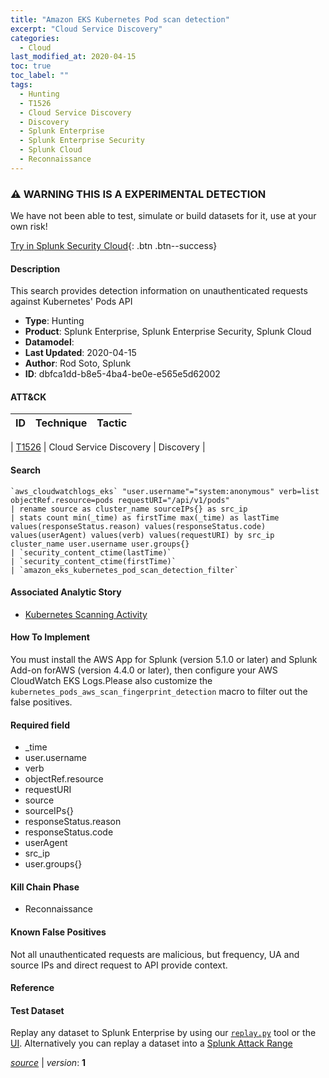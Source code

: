 ```yaml
---
title: "Amazon EKS Kubernetes Pod scan detection"
excerpt: "Cloud Service Discovery"
categories:
  - Cloud
last_modified_at: 2020-04-15
toc: true
toc_label: ""
tags:
  - Hunting
  - T1526
  - Cloud Service Discovery
  - Discovery
  - Splunk Enterprise
  - Splunk Enterprise Security
  - Splunk Cloud
  - Reconnaissance
---
```


### ⚠️ WARNING THIS IS A EXPERIMENTAL DETECTION
We have not been able to test, simulate or build datasets for it, use at your own risk!


[Try in Splunk Security Cloud](https://www.splunk.com/en_us/cyber-security.html){: .btn .btn--success}

#### Description

This search provides detection information on unauthenticated requests against Kubernetes&#39; Pods API

- **Type**: Hunting
- **Product**: Splunk Enterprise, Splunk Enterprise Security, Splunk Cloud
- **Datamodel**: 
- **Last Updated**: 2020-04-15
- **Author**: Rod Soto, Splunk
- **ID**: dbfca1dd-b8e5-4ba4-be0e-e565e5d62002


#### ATT&CK

| ID          | Technique   | Tactic         |
| ----------- | ----------- |--------------- |

| [T1526](https://attack.mitre.org/techniques/T1526/) | Cloud Service Discovery | Discovery |





#### Search

```
`aws_cloudwatchlogs_eks` "user.username"="system:anonymous" verb=list objectRef.resource=pods requestURI="/api/v1/pods" 
| rename source as cluster_name sourceIPs{} as src_ip 
| stats count min(_time) as firstTime max(_time) as lastTime values(responseStatus.reason) values(responseStatus.code) values(userAgent) values(verb) values(requestURI) by src_ip cluster_name user.username user.groups{} 
| `security_content_ctime(lastTime)` 
| `security_content_ctime(firstTime)` 
| `amazon_eks_kubernetes_pod_scan_detection_filter` 
```

#### Associated Analytic Story
* [Kubernetes Scanning Activity](/stories/kubernetes_scanning_activity)


#### How To Implement
You must install the AWS App for Splunk (version 5.1.0 or later) and Splunk Add-on forAWS (version 4.4.0 or later), then configure your AWS CloudWatch EKS Logs.Please also customize the `kubernetes_pods_aws_scan_fingerprint_detection` macro to filter out the false positives.

#### Required field
* _time
* user.username
* verb
* objectRef.resource
* requestURI
* source
* sourceIPs{}
* responseStatus.reason
* responseStatus.code
* userAgent
* src_ip
* user.groups{}


#### Kill Chain Phase
* Reconnaissance


#### Known False Positives
Not all unauthenticated requests are malicious, but frequency, UA and source IPs and direct request to API provide context.





#### Reference


#### Test Dataset
Replay any dataset to Splunk Enterprise by using our [`replay.py`](https://github.com/splunk/attack_data#using-replaypy) tool or the [UI](https://github.com/splunk/attack_data#using-ui).
Alternatively you can replay a dataset into a [Splunk Attack Range](https://github.com/splunk/attack_range#replay-dumps-into-attack-range-splunk-server)




[*source*](https://github.com/splunk/security_content/tree/develop/detections/experimental/cloud/amazon_eks_kubernetes_pod_scan_detection.yml) \| *version*: **1**